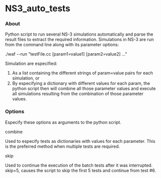 # NS3_auto_tests
### About
Python script to run several NS-3 simulations automatically and parse the result files to extract the required information.
Simulations in NS-3 are run from the command line along with its parameter options:

./waf --run "testFile.cc [param1=value1] [param2=value2] ..."

Simulation are especified:
1. As a list containing the different strings of param=value pairs for each simulation, or
2. By especifying a dictionary with different values for each param, the python script then will combine all those parameter values and execute all simulations resulting from the combination of those parameter values.

### Options
Especify these options as arguments to the python script.

combine

Used to especify tests as dictionaries with values for each parameter. This is the preferred method when multiple tests are required.

skip

Used to continue the execution of the batch tests after it was interrupted.
skip=5, causes the script to skip the first 5 tests and continue from test #6.
